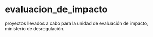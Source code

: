 # evaluacion_de_impacto
proyectos llevados a cabo para la unidad de evaluación de impacto, ministerio de desregulación.
